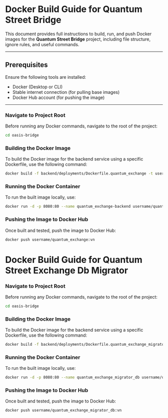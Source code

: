 # Docker Build Guide for Quantum Street Bridge

This document provides full instructions to build, run, and push Docker images for the **Quantum Street Bridge** project, including file structure, ignore rules, and useful commands.

---

## Prerequisites

Ensure the following tools are installed:

- Docker (Desktop or CLI)
- Stable internet connection (for pulling base images)
- Docker Hub account (for pushing the image)

---
### Navigate to Project Root
Before running any Docker commands, navigate to the root of the project:
```sh
cd oasis-bridge
```

### Building the Docker Image
To build the Docker image for the backend service using a specific Dockerfile, use the following command:
```sh
docker build -f backend/deployments/Dockerfile.quantum_exchange -t username/quantum_exchange:vn .
```
### Running the Docker Container
To run the built image locally, use:
```sh
docker run -d -p 8080:80 --name quantum_exchange-backend username/quantum_exchange:vn
```
### Pushing the Image to Docker Hub
Once built and tested, push the image to Docker Hub:
```sh
docker push username/quantum_exchange:vn
```

# Docker Build Guide for Quantum Street Exchange Db Migrator

### Navigate to Project Root

Before running any Docker commands, navigate to the root of the project:

```sh
cd oasis-bridge
```

### Building the Docker Image

To build the Docker image for the backend service using a specific Dockerfile, use the following command:

```sh
docker build -f backend/deployments/Dockerfile.quantum_exchange_migrator_db -t username/quantum_exchange_migrator_db:vn .
```
### Running the Docker Container

To run the built image locally, use:

```sh
docker run -d -p 8080:80 --name quantum_exchange_migrator_db username/quantum_exchange_migrator_db:vn
```

### Pushing the Image to Docker Hub

Once built and tested, push the image to Docker Hub:

```sh
docker push username/quantum_exchange_migrator_db:vn
```
